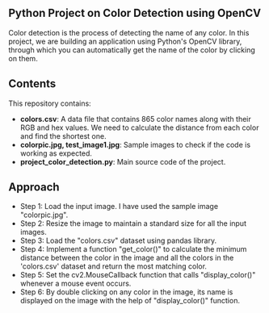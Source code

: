 ## Python Project on Color Detection using OpenCV

Color detection is the process of detecting the name of any color.
In this project, we are building an application using Python's OpenCV library, through which you can automatically get the name of the color by clicking on them. 

## Contents

This repository contains:

- **colors.csv**: A data file that contains 865 color names along with their RGB and hex values. We need to calculate the distance from each color and find the shortest one.
- **colorpic.jpg, test_image1.jpg**: Sample images to check if the code is working as expected.
- **project_color_detection.py**: Main source code of the project.

## Approach

- Step 1: Load the input image. I have used the sample image "colorpic.jpg".
- Step 2: Resize the image to maintain a standard size for all the input images.
- Step 3: Load the "colors.csv" dataset using pandas library.
- Step 4: Implement a function "get_color()" to calculate the minimum distance between the color in the image and all the colors in the 'colors.csv' dataset and return the most matching color.
- Step 5: Set the cv2.MouseCallback function that calls "display_color()" whenever a mouse event occurs.
- Step 6: By double clicking on any color in the image, its name is displayed on the image with the help of "display_color()" function.
